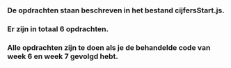 
### De opdrachten staan beschreven in het bestand cijfersStart.js.  

### Er zijn in totaal 6 opdrachten.  

### Alle opdrachten zijn te doen als je de behandelde code van week 6 en week 7 gevolgd hebt.   
